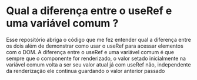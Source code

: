 # Qual a diferença entre o useRef e uma variável comum ?
Esse repositório abriga o código que me fez entender qual a diferença entre os dois além de demonstrar como usar o useRef para acessar elementos com o DOM.
A diferença entre o useRef e uma variável comum é que sempre que o componente for renderizado, o valor setado inicialmente na variável comum volta a ser seu valor atual
já com useRef não, independente da renderização ele continua guardando o valor anterior passado 

